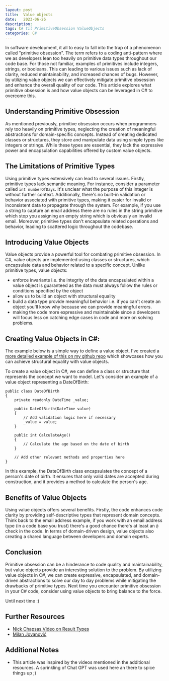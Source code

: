 ```yaml
---
layout: post
title:  Value objects
date:   2023-06-26
description: 
tags: C# til PrimitiveObsession ValueObjects
categories: C#
---
```


In software development, it all to easy to fall into the trap of a phenomenon called "primitive obsession". The term refers to a coding anti-pattern where we as developers lean too heavily on primitive data types throughout our code base. For those not familiar, examples of primitives include integers, strings, or booleans. This can leading to various issues such as lack of clarity, reduced maintainability, and increased chances of bugs. However, by utilizing value objects we can effectively mitigate primitive obsession and enhance the overall quality of our code. This article explores what primitive obsession is and how value objects can be leveraged in C# to overcome this.

## Understanding Primitive Obsession

As mentioned previously, primitive obsession occurs when programmers rely too heavily on primitive types, neglecting the creation of meaningful abstractions for domain-specific concepts. Instead of creating dedicated classes or structures, they store and manipulate data using simple types like integers or strings. While these types are essential, they lack the expressive power and encapsulation capabilities offered by custom value objects.

## The Limitations of Primitive Types

Using primitive types extensively can lead to several issues. Firstly, primitive types lack semantic meaning. For instance, consider a  parameter called `int numberOfDays`. It's unclear what the purpose of this integer is without further context. Additionally, there's no built-in validation or behavior associated with primitive types, making it easier for invalid or inconsistent data to propagate through the system. For example, if you use a string to capture an email address there are no rules in the string primitive which stop you assigning an empty string which is obviously an invalid email. Moreover, primitive types don't encapsulate related operations and behavior, leading to scattered logic throughout the codebase.

## Introducing Value Objects

Value objects provide a powerful tool for combating primitive obsession. In C#, value objects are implemented using classes or structures, which encapsulate data and behavior related to a specific concept. Unlike primitive types, value objects:
- enforce invariants i.e. the integrity of the data encapsulated within a value object is guaranteed as the data must always follow the rules or conditions specified by the object
- allow us to build an object with structural equality
- build a data type provide meaningful behavior i.e. if you can't create an object you'll know why because we can provide meaningful errors.
- making the code more expressive and maintainable since a developers will focus less on catching edge cases in code and more on solving problems.

## Creating Value Objects in C#:

The example below is a simple way to define a value object. I've created a [more detailed example of this on my github repo](https://github.com/thatstatsguy/til/tree/main/ValueObjects) which showcases how you can achieve structural equality with value objects.

To create a value object in C#, we can define a class or structure that represents the concept we want to model. Let's consider an example of a value object representing a DateOfBirth:

```
public class DateOfBirth
{
    private readonly DateTime _value;

    public DateOfBirth(DateTime value)
    {
        // Add validation logic here if necessary
        _value = value;
    }

    public int CalculateAge()
    {
        // Calculate the age based on the date of birth
    }

    // Add other relevant methods and properties here
}
```
In this example, the DateOfBirth class encapsulates the concept of a person's date of birth. It ensures that only valid dates are accepted during construction, and it provides a method to calculate the person's age.

## Benefits of Value Objects

Using value objects offers several benefits. Firstly, the code enhances code clarity by providing self-descriptive types that represent domain concepts. Think back to the email address example, if you work with an email address type (in a code base you trust) there's a good chance there's at least an `@` check in the code. In terms of domain-driven design, value objects also creating a shared language between developers and domain experts.

## Conclusion

Primitive obsession can be a hinderance to code quality and maintainability, but value objects provide an interesting solution to the problem. By utilizing value objects in C#, we can create expressive, encapsulated, and domain-driven abstractions to solve our day to day problems while mitigating the drawbacks of primitive types. Next time you encounter primitive obsession in your C# code, consider using value objects to bring balance to the force.

Until next time :)

## Further Resources
- [Nick Chapsas Video on Result Types](https://www.youtube.com/watch?v=YbuSuSpzee4)
- [Milan Jovanović](https://www.youtube.com/watch?v=P5CRea21R2E)

## Additional Notes
- This article was inspired by the videos mentioned in the additional resources. A sprinkling of Chat GPT was used here an there to spice things up ;)